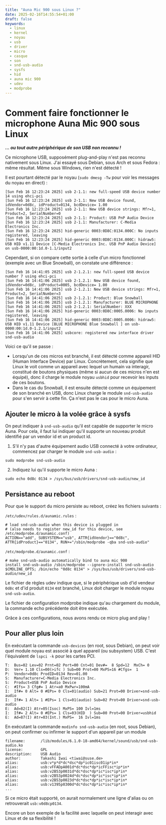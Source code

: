 ```yaml
---
title: "Auna Mic 900 sous Linux ?"
date: 2025-02-16T14:55:54+01:00
draft: false
keywords:
  - linux
  - kernel
  - noyau
  - usb
  - driver
  - micro
  - casque
  - son
  - snd-usb-audio
  - sysfs
  - hid
  - auna mic 900
  - udev
  - modprobe
---
```


# Comment faire fonctionner le microphone Auna Mic 900 sous Linux

***... ou tout autre périphérique de son USB non reconnu  !***

Ce microphone USB, supposément plug-and-play n'est pas reconnu nativement sous Linux.
J'ai essayé sous Debian, sous Arch et sous Fedora : même résultat.
Même sous Windows, rien n'est détecté !

Il est pourtant détecté par le noyau (`sudo dmesg -Tw` pour voir les messages du noyau en direct) :

```
[Sun Feb 16 12:23:24 2025] usb 2-1.1: new full-speed USB device number 14 using ehci-pci
[Sun Feb 16 12:23:24 2025] usb 2-1.1: New USB device found, idVendor=0d8c, idProduct=0134, bcdDevice= 1.00
[Sun Feb 16 12:23:24 2025] usb 2-1.1: New USB device strings: Mfr=1, Product=2, SerialNumber=0
[Sun Feb 16 12:23:24 2025] usb 2-1.1: Product: USB PnP Audio Device
[Sun Feb 16 12:23:24 2025] usb 2-1.1: Manufacturer: C-Media Electronics Inc.
[Sun Feb 16 12:23:24 2025] hid-generic 0003:0D8C:0134.000C: No inputs registered, leaving
[Sun Feb 16 12:23:24 2025] hid-generic 0003:0D8C:0134.000C: hidraw5: USB HID v1.11 Device [C-Media Electronics Inc. USB PnP Audio Device] on usb-0000:00:1d.0-1.1/input2
```

Cependant, si on compare cette sortie à celle d'un micro fonctionnel (exemple avec un Blue Snowball), on constate une différence :

```
[Sun Feb 16 14:41:05 2025] usb 2-1.2.1: new full-speed USB device number 7 using ehci-pci
[Sun Feb 16 14:41:06 2025] usb 2-1.2.1: New USB device found, idVendor=0d8c, idProduct=0005, bcdDevice= 1.00
[Sun Feb 16 14:41:06 2025] usb 2-1.2.1: New USB device strings: Mfr=1, Product=2, SerialNumber=3
[Sun Feb 16 14:41:06 2025] usb 2-1.2.1: Product: Blue Snowball 
[Sun Feb 16 14:41:06 2025] usb 2-1.2.1: Manufacturer: BLUE MICROPHONE
[Sun Feb 16 14:41:06 2025] usb 2-1.2.1: SerialNumber: XXX
[Sun Feb 16 14:41:06 2025] hid-generic 0003:0D8C:0005.0006: No inputs registered, leaving
[Sun Feb 16 14:41:06 2025] hid-generic 0003:0D8C:0005.0006: hidraw5: USB HID v1.11 Device [BLUE MICROPHONE Blue Snowball ] on usb-0000:00:1d.0-1.2.1/input2
[Sun Feb 16 14:41:06 2025] usbcore: registered new interface driver snd-usb-audio
```

Voici ce qu'il se passe :

- Lorsqu'un de ces micros est branché, il est détecté comme appareil HID (Human Interface Device) par Linux.
  Concrètement, cela signifie que Linux le voit comme un appareil avec lequel un humain va interagir, constitué de boutons physiques (même si aucun de ces micros n'en est équipé), donc il charge le module noyau `usbhid` pour recevoir les inputs de ces boutons.
- Dans le cas du Snowball, il est ensuite détecté comme un équipement de son branché en USB, donc Linux charge le module `snd-usb-audio` pour s'en servir à cette fin.
  Ça n'est pas le cas pour le micro Auna.

## Ajouter le micro à la volée grâce à sysfs

On peut indiquer à `snd-usb-audio` qu'il est capable de supporter le micro Auna.
Pour cela, il faut lui indiquer qu'il supporte un nouveau produit identifié par un vendor id et un product id.

1. S'il n'y pas d'autre équipement audio USB connecté à votre ordinateur, commencez par charger le module `snd-usb-audio` :

```
sudo modprobe snd-usb-audio
```

2. Indiquez lui qu'il supporte le micro Auna :

```
sudo echo 0d8c 0134 > /sys/bus/usb/drivers/snd-usb-audio/new_id
```

## Persistance au reboot

Pour que le support du micro persiste au reboot, créez les fichiers suivants :

`/etc/udev/rules.d/aunamic.rules` :

```
# load snd-usb-audio when this device is plugged in
# (also needs to register new_id for this device, see /etc/modprobe.d/aunamic.conf)
ACTION=="add", SUBSYSTEM=="usb", ATTR{idVendor}=="0d8c", ATTR{idProduct}=="0134", RUN+="/sbin/modprobe -qba snd-usb-audio"
```

`/etc/modprobe.d/aunamic.conf` :

```
# make snd-usb-audio automatically bind to auna mic 900
install snd-usb-audio /sbin/modprobe --ignore-install snd-usb-audio $CMDLINE_OPTS; /bin/echo "0d8c 0134" > /sys/bus/usb/drivers/snd-usb-audio/new_id
```

Le fichier de règles udev indique que, si le périphérique usb d'id vendeur `0d8c` et d'id produit `0134` est branché, Linux doit charger le module noyau `snd-usb-audio`.

Le fichier de configuration modprobe indique qu'au chargement du module, la commande echo précédente doit être exécutée.

Grâce à ces configurations, nous avons rendu ce micro plug and play !

## Pour aller plus loin

En exécutant la commande `usb-devices` (en root, sous Debian), on peut voir quel module noyau est associé à quel appareil (ou subsystem) USB.
C'est l'équivalent de `lspci -k` pour les cartes PCI.

```
T:  Bus=02 Lev=02 Prnt=02 Port=00 Cnt=01 Dev#=  8 Spd=12  MxCh= 0
D:  Ver= 1.10 Cls=00(>ifc ) Sub=00 Prot=00 MxPS=16 #Cfgs=  1
P:  Vendor=0d8c ProdID=0134 Rev=01.00
S:  Manufacturer=C-Media Electronics Inc.
S:  Product=USB PnP Audio Device
C:  #Ifs= 3 Cfg#= 1 Atr=a0 MxPwr=100mA
I:  If#= 0 Alt= 0 #EPs= 0 Cls=01(audio) Sub=21 Prot=00 Driver=snd-usb-audio
I:  If#= 1 Alt= 1 #EPs= 1 Cls=01(audio) Sub=02 Prot=00 Driver=snd-usb-audio
E:  Ad=82(I) Atr=05(Isoc) MxPS= 100 Ivl=1ms
I:  If#= 2 Alt= 0 #EPs= 1 Cls=03(HID  ) Sub=00 Prot=00 Driver=usbhid
E:  Ad=87(I) Atr=03(Int.) MxPS=  16 Ivl=1ms
```

En exécutant la commande `modinfo snd-usb-audio` (en root, sous Debian), on peut confirmer ou infirmer le support d'un appareil par un module

```
filename:       /lib/modules/6.1.0-18-amd64/kernel/sound/usb/snd-usb-audio.ko
license:        GPL
description:    USB Audio
author:         Takashi Iwai <tiwai@suse.de>
alias:          usb:v*p*d*dc*dsc*dp*ic01isc01ip*in*
alias:          usb:vFFADpA001d*dc*dsc*dp*icFFisc*ip*in*
alias:          usb:v2B53p0031d*dc*dsc*dp*ic*isc*ip*in*
alias:          usb:v2B53p0024d*dc*dsc*dp*ic*isc*ip*in*
alias:          usb:v2B53p0023d*dc*dsc*dp*ic*isc*ip*in*
alias:          usb:v1395p0300d*dc*dsc*dp*ic*isc*ip*in*
...
```

Si ce micro était supporté, on aurait normalement une ligne d'alias ou on retrouverait `usb:v0d8cp0134`.

Encore un bon exemple de la facilité avec laquelle on peut interagir avec Linux et de sa flexibilité !
